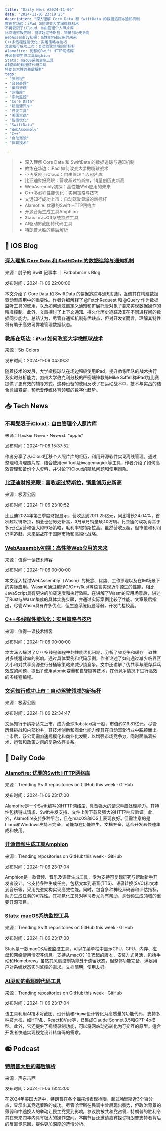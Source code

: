 ```yaml
---
title: "Daily News #2024-11-06"
date: "2024-11-06 23:19:25"
description: "深入理解 Core Data 和 SwiftData 的数据追踪与通知机制
教练在场边：iPad 如何改变大学橄榄球战术
不再受限于iCloud：自由管理个人照片库
比亚迪财报亮眼：营收超过特斯拉，销量创历史新高
WebAssembly初探：高性能Web应用的未来
C++多线程性能优化：实用策略与技巧
文远知行成功上市：自动驾驶领域的新标杆
Alamofire: 优雅的Swift HTTP网络库
开源音频生成工具Amphion
Stats: macOS系统监控工具
AI驱动的截图转代码工具
特朗普大胜的幕后解析"
tags: 
- "多线程"
- "音频处理"
- "摄影管理"
- "网络库"
- "系统监控"
- "Core Data"
- "新能源汽车"
- "开发工具"
- "美国大选"
- "性能优化"
- "SwiftData"
- "WebAssembly"
- "C++"
- "自动驾驶"
- "体育技术"

---
```


> - 深入理解 Core Data 和 SwiftData 的数据追踪与通知机制
> - 教练在场边：iPad 如何改变大学橄榄球战术
> - 不再受限于iCloud：自由管理个人照片库
> - 比亚迪财报亮眼：营收超过特斯拉，销量创历史新高
> - WebAssembly初探：高性能Web应用的未来
> - C++多线程性能优化：实用策略与技巧
> - 文远知行成功上市：自动驾驶领域的新标杆
> - Alamofire: 优雅的Swift HTTP网络库
> - 开源音频生成工具Amphion
> - Stats: macOS系统监控工具
> - AI驱动的截图转代码工具
> - 特朗普大胜的幕后解析

## 🍎 iOS Blog

### [深入理解 Core Data 和 SwiftData 的数据追踪与通知机制](https://fatbobman.com/zh/posts/mastering-data-tracking-and-notifications-in-core-data-and-swiftdata/)

来源：肘子的 Swift 记事本 ｜ Fatbobman's Blog

发布时间：2024-11-06 22:00:00

本文介绍了 Core Data 和 SwiftData 的数据追踪与通知机制，强调其在构建数据驱动型应用中的重要性。作者详细解释了 @FetchRequest 和 @Query 作为数据监听工具的使用，以及如何通过自定义通知和扩展托管对象子类来实现数据操作的精准控制。此外，文章探讨了上下文通知、持久化历史追踪及其在不同进程间的数据同步能力。总结认为，尽管各通知机制有优缺点，但对开发者而言，理解其特性将有助于高效可靠地管理数据状态。

### [教练在场边：iPad 如何改变大学橄榄球战术](https://sixcolors.com/link/2024/11/ipads-being-used-on-college-football-sidelines/)

来源：Six Colors

发布时间：2024-11-06 04:09:31

随着技术的发展，大学橄榄球队在场边积极使用iPad，提升教练团队的战术执行及实时分析能力。加州大学伯克利分校的严密端锋教练Mike Saffell称iPad为比赛提供了更有效的辅导方式。这种设备的使用反映了在运动战术中，技术与实战的结合愈加紧密，预示着传统体育领域的数字化趋势。

## 📥 Tech News

### [不再受限于iCloud：自由管理个人照片库](https://willem.com/blog/2020-08-31_free-from-the-icloud-escaping-apple-photos/)

来源：Hacker News - Newest: "apple"

发布时间：2024-11-06 15:37:52

作者分享了从iCloud迁移个人照片库的经历，利用开源软件实现离线管理。通过整理和清理照片库，结合使用exiftool及imagemagick等工具，作者介绍了如何高效管理和备份个人资料，并讨论了iCloud的隐私问题和使用风险。

### [比亚迪财报亮眼：营收超过特斯拉，销量创历史新高](http://www.geekpark.net/news/342796)

来源：极客公园

发布时间：2024-11-06 23:10:52

比亚迪2024年第三季度财报显示，营收达到2011.25亿元，同比增长24.04%，首次超过特斯拉，销量也创历史新高，9月单月销量破40万辆。比亚迪的成功得益于多元化运营和强大的市场策略，毛利率较特斯拉高。虽然营收反超，但市值和利润仍需追赶，未来挑战在于国际市场和高端化战略。

### [WebAssembly初探：高性能Web应用的未来](https://mp.weixin.qq.com/s/Bcwj7cw563sz-2Konc1kcw)

来源：值得一读技术博客

发布时间：2024-11-06 00:00:00

本文深入探讨WebAssembly（Wasm）的概念、优势、工作原理以及在IM场景下的实际应用。Wasm可通过编译C/C++/Rust等语言实现近乎原生的性能，相比JavaScript具有更快的加载速度和执行效率。在讲解了Wasm的应用场景后，讲述了Rust与Wasm集成的具体实施步骤，并通过实际案例比较了性能。文章最后指出，尽管Wasm具有许多优点，但生态系统仍显薄弱，开发门槛较高。

### [C++多线程性能优化：实用策略与技巧](https://mp.weixin.qq.com/s/18TujefnTj-17GuNgmYW-Q)

来源：值得一读技术博客

发布时间：2024-11-06 00:00:00

本文深入探讨了C++多线程编程中的性能优化问题，分析了锁竞争和缓存一致性对多线程效率的影响。通过具体案例和代码示例，作者论述了如何通过减少临界区大小和对共享资源进行分桶等策略来减少锁竞争。文中还讲解了伪共享与缓存乒乓效应的问题，提出了使用atomic变量和自旋锁等技术，在低竞争情况下进行高效的多线程编程。

### [文远知行成功上市：自动驾驶领域的新标杆](http://www.geekpark.net/news/342795)

来源：极客公园

发布时间：2024-11-06 22:34:47

文远知行于纳斯达克上市，成为全球Robotaxi第一股，市值约319.81亿元。尽管历经挑战和内部纷争，其技术创新和商业化能力使其在自动驾驶行业中脱颖而出。上市后，该公司需加速规模化和商业化发展，以增强市场竞争力，同时面临着技术、运营和政策之间的复杂依存关系。

## 💾 Daily Code

### [Alamofire: 优雅的Swift HTTP网络库](https://github.com/Alamofire/Alamofire)

来源：Trending Swift repositories on GitHub this week · GitHub

发布时间：2024-11-06 23:17:00

Alamofire是一个Swift编写的HTTP网络库，具备强大的请求响应处理能力。其特性包括链式请求、Swift并发支持、文件上传下载及强大的HTTP响应验证。此外，Alamofire支持多种平台，且在macOS和iOS上表现良好。但需注意的是Linux和Windows支持不完全，可能存在功能缺失。文档齐全，适合开发者快速集成和使用。

### [开源音频生成工具Amphion](https://github.com/open-mmlab/Amphion)

来源：Trending repositories on GitHub this week · GitHub

发布时间：2024-11-06 23:17:04

Amphion是一款音频、音乐及语音生成工具，专为支持可复现研究与帮助新手开发者设计。它支持多种生成任务，包括文本到语音(TTS)、语音转换(SVC)和文本到音乐等，采用先进架构实现高效性能。同时，包含多种神经声码器和评估指标，助力生成任务的可靠性。其视觉化工具对学习者尤为有帮助，是音频生成领域的重要开源项目。

### [Stats: macOS系统监控工具](https://github.com/exelban/stats)

来源：Trending Swift repositories on GitHub this week · GitHub

发布时间：2024-11-06 23:17:00

Stats是一款macOS系统监控工具，可以在菜单栏中显示CPU、GPU、内存、磁盘和网络使用情况等信息。支持从macOS 10.15起的版本，安装方式灵活，包括手动和Homebrew。虽然其风扇控制功能处于遗留状态，但整体功能完备，满足用户对系统状态实时监控的需求。文档简明，使用友好。

### [AI驱动的截图转代码工具](https://github.com/abi/screenshot-to-code)

来源：Trending repositories on GitHub this week · GitHub

发布时间：2024-11-06 23:17:04

该工具利用AI技术将截图、设计稿和Figma设计转化为高质量的功能代码，支持多种技术栈，如HTML、React和Vue等，已集成Claude Sonnet 3.5和GPT-4o模型。此外，它还提供了视频录制功能，可以将网站动态转化为可交互的原型。适合开发者快速实现视觉设计转编码的需求。

## 📻 Podcast

### [特朗普大胜的幕后解析](https://www.xiaoyuzhoufm.com/episode/672b49b9f30fa8b17f7a20db)

来源：声东击西

发布时间：2024-11-06 18:45:00

在2024年美国大选中，特朗普在各个摇摆州表现抢眼，超过哈里斯近3个百分点，显示出其竞选策略的成功。尽管哈里斯在民调中曾展现出强势，但政治背景的薄弱和中途换人的举动让民主党受到影响。参议院被共和党占领，特朗普的胜利令其在未来四年内具有极大的操作空间。本期节目还邀请嘉宾探讨特朗普支持者背后的反直觉原因，提供更加深度的选情分析。
